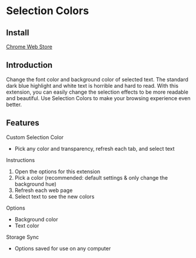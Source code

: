 # Selection Colors

## Install

[Chrome Web Store](https://chrome.google.com/webstore/detail/selection-colors/fmmdobdphciajmkcmomkofkhpmhhajbg)

## Introduction

Change the font color and background color of selected text. The standard dark blue highlight and white text is horrible and hard to read. With this extension, you can easily change the selection effects to be more readable and beautiful. Use Selection Colors to make your browsing experience even better.

## Features

Custom Selection Color
* Pick any color and transparency, refresh each tab, and select text

Instructions
1. Open the options for this extension
2. Pick a color (recommended: default settings & only change the background hue)
3. Refresh each web page
4. Select text to see the new colors

Options
* Background color
* Text color

Storage Sync
* Options saved for use on any computer
